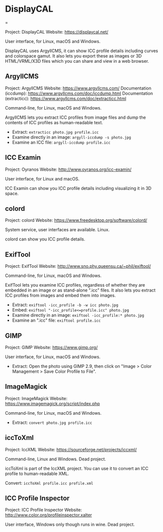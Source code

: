 # DisplayCAL

=

Project: DisplayCAL
Website: <https://displaycal.net/>

User interface, for Linux, macOS and Windows.

DisplayCAL uses ArgyllCMS, it can show ICC profile details including
curves and colorspace gamut. It also lets you export these as images or
3D HTML/VRML/X3D files which you can share and view in a web browser.

## ArgyllCMS

Project: ArgyllCMS
Website: <https://www.argyllcms.com/>
Documentation (iccdump): <https://www.argyllcms.com/doc/iccdump.html>
Documentation (extracticc): <https://www.argyllcms.com/doc/extracticc.html>

Command-line, for Linux, macOS and Windows.

ArgyllCMS lets you extract ICC profiles from image files and dump the
contents of ICC profiles as human-readable text.

- Extract: `extracticc photo.jpg profile.icc`
- Examine directly in an image: `argyll-iccdump -s photo.jpg`
- Examine an ICC file: `argyll-iccdump profile.icc`

## ICC Examin

Project: Oyranos
Website: <http://www.oyranos.org/icc-examin/>

User interface, for Linux and macOS.

ICC Examin can show you ICC profile details including visualizing it in
3D space.

## colord

Project: colord
Website: <https://www.freedesktop.org/software/colord/>

System service, user interfaces are available. Linux.

colord can show you ICC profile details.

## ExifTool

Project: ExifTool
Website: <http://www.sno.phy.queensu.ca/~phil/exiftool/>

Command-line, for Linux, macOS and Windows.

ExifTool lets you examine ICC profiles, regardless of whether they are
embedded in an image or as stand-alone ".icc" files. It also lets you
extract ICC profiles from images and embed them into images.

- Extract: `exiftool -icc_profile -b -w icc photo.jpg`
- Embed: `exiftool "-icc_profile<=profile.icc" photo.jpg`
- Examine directly in an image: `exiftool -icc_profile:* photo.jpg`
- Examine an ".icc" file: `exiftool profile.icc`

## GIMP

Project: GIMP
Website: <https://www.gimp.org/>

User interface, for Linux, macOS and Windows.

- Extract: Open the photo using GIMP 2.9, then click on "Image \> Color
  Management \> Save Color Profile to File".

## ImageMagick

Project: ImageMagick
Website: <https://www.imagemagick.org/script/index.php>

Command-line, for Linux, macOS and Windows.

- Extract: `convert photo.jpg profile.icc`

## iccToXml

Project: IccXML
Website: <https://sourceforge.net/projects/iccxml/>

Command-line, Linux and Windows. Dead project.

iccToXml is part of the IccXML project. You can use it to convert an ICC
profile to human-readable XML.

Convert: `iccToXml profile.icc profile.xml`

## ICC Profile Inspector

Project: ICC Profile Inspector
Website: <http://www.color.org/profileinspector.xalter>

User interface, Windows only though runs in wine. Dead project.